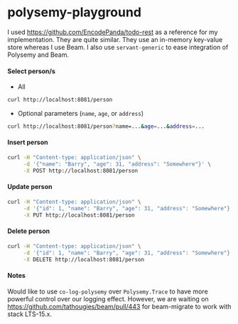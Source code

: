 # polysemy-playground

I used https://github.com/EncodePanda/todo-rest as a reference for my implementation. They are quite similar. They use an in-memory key-value store whereas I use Beam. I also use `servant-generic` to ease integration of Polysemy and Beam.

#### Select person/s

- All

```sh
curl http://localhost:8081/person
```

- Optional parameters (`name`, `age`, or `address`)

```sh
curl http://localhost:8081/person?name=...&age=...&address=...
```

#### Insert person

```sh
curl -H "Content-type: application/json" \
     -d '{"name": "Barry", "age": 31, "address": "Somewhere"}' \
     -X POST http://localhost:8081/person
```

#### Update person

```sh
curl -H "Content-type: application/json" \
     -d '{"id": 1, "name": "Barry", "age": 31, "address": "Somewhere"}' \
     -X PUT http://localhost:8081/person
```

#### Delete person

```sh
curl -H "Content-type: application/json" \
     -d '{"id": 1, "name": "Barry", "age": 31, "address": "Somewhere"}' \
     -X DELETE http://localhost:8081/person
```

#### Notes

Would like to use `co-log-polysemy` over `Polysemy.Trace` to have more powerful
control over our logging effect. However, we are waiting on
https://github.com/tathougies/beam/pull/443 for beam-migrate to work with stack
LTS-15.x.
